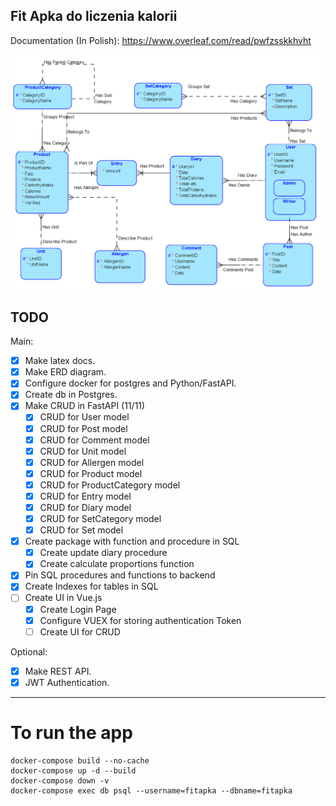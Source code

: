 ## Fit Apka do liczenia kalorii

Documentation (In Polish):
https://www.overleaf.com/read/pwfzsskkhvht

![alt text](fitapka_erd.png "ERD Diagram")

## TODO
Main:
- [x] Make latex docs.
- [x] Make ERD diagram.
- [x] Configure docker for postgres and Python/FastAPI.
- [x] Create db in Postgres.
- [x] Make CRUD in FastAPI (11/11)
    - [x] CRUD for User model
    - [x] CRUD for Post model
    - [x] CRUD for Comment model
    - [x] CRUD for Unit model
    - [x] CRUD for Allergen model
    - [x] CRUD for Product model
    - [x] CRUD for ProductCategory model
    - [x] CRUD for Entry model
    - [x] CRUD for Diary model
    - [x] CRUD for SetCategory model
    - [x] CRUD for Set model
- [x] Create package with function and procedure in SQL
  - [x] Create update diary procedure
  - [x] Create calculate proportions function
- [x] Pin SQL procedures and functions to backend
- [x] Create Indexes for tables in SQL
- [ ] Create UI in Vue.js
  - [x] Create Login Page
  - [x] Configure VUEX for storing authentication Token
  - [ ] Create UI for CRUD

Optional:
- [x] Make REST API.
- [x] JWT Authentication.

---
# To run the app
    docker-compose build --no-cache
    docker-compose up -d --build
    docker-compose down -v
    docker-compose exec db psql --username=fitapka --dbname=fitapka